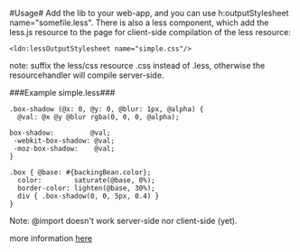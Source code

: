 #Usage#
Add the lib to your web-app, and you can use h:outputStylesheet name="somefile.less"</code>.
There is also a less component, which add the less.js resource to the page for client-side compilation of the less resource:

    <ldn:lessOutputStylesheet name="simple.css"/>

note: suffix the less/css resource .css instead of .less, otherwise the resourcehandler will compile server-side.

###Example simple.less###

    .box-shadow (@x: 0, @y: 0, @blur: 1px, @alpha) {
      @val: @x @y @blur rgba(0, 0, 0, @alpha);

    box-shadow:         @val;
     -webkit-box-shadow: @val;
     -moz-box-shadow:    @val;
    }

    .box { @base: #{backingBean.color};
      color:        saturate(@base, 0%);
      border-color: lighten(@base, 30%);
      div { .box-shadow(0, 0, 5px, 0.4) }
    }

Note: @import doesn't work server-side nor client-side (yet).

more information [here](dabloem.blogspot.com "JSF Blog")
